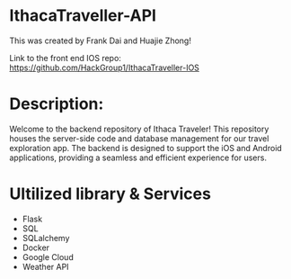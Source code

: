 # IthacaTraveller-API

This was created by Frank Dai and Huajie Zhong!

Link to the front end IOS repo: https://github.com/HackGroup1/IthacaTraveller-IOS

# Description:

Welcome to the backend repository of Ithaca Traveler! This repository houses the server-side code and database management for our travel exploration app. The backend is designed to support the iOS and Android applications, providing a seamless and efficient experience for users.

# Ultilized library & Services
- Flask
- SQL
- SQLalchemy
- Docker
- Google Cloud
- Weather API
